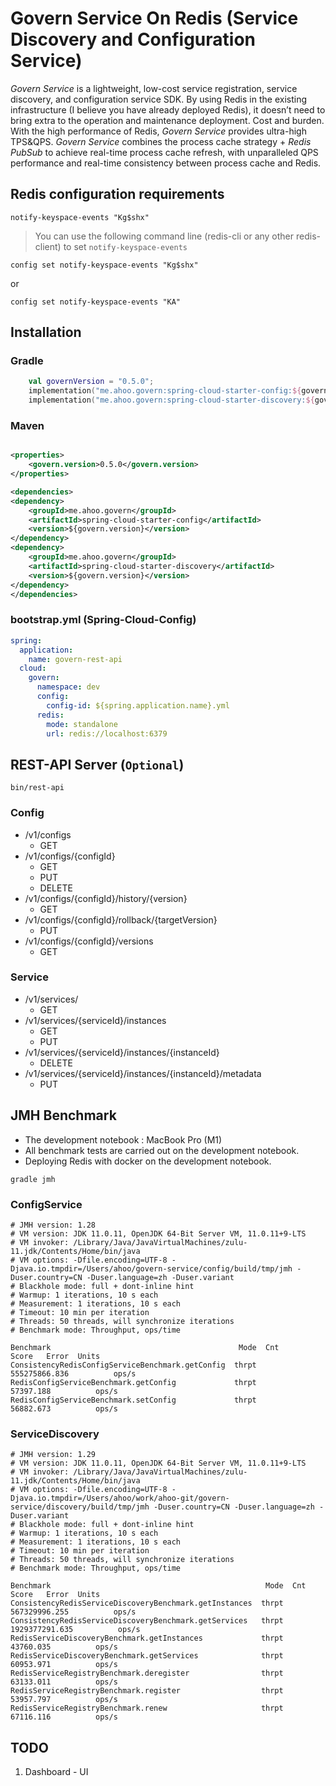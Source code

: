 # Govern Service On Redis (Service Discovery and Configuration Service)

*Govern Service* is a lightweight, low-cost service registration, service discovery, and configuration service SDK. By
using Redis in the existing infrastructure (I believe you have already deployed Redis), it doesn’t need to bring extra
to the operation and maintenance deployment. Cost and burden. With the high performance of Redis, *Govern Service*
provides ultra-high TPS&QPS. *Govern Service* combines the process cache strategy + *Redis PubSub* to achieve real-time
process cache refresh, with unparalleled QPS performance and real-time consistency between process cache and Redis.

## Redis configuration requirements

```
notify-keyspace-events "Kg$shx"
```
> You can use the following command line (redis-cli or any other redis-client) to set `notify-keyspace-events`
```shell
config set notify-keyspace-events "Kg$shx"
```
or
```shell
config set notify-keyspace-events "KA"
```

## Installation

### Gradle

``` kotlin
    val governVersion = "0.5.0";
    implementation("me.ahoo.govern:spring-cloud-starter-config:${governVersion}")
    implementation("me.ahoo.govern:spring-cloud-starter-discovery:${governVersion}")
```

### Maven

```xml

<properties>
    <govern.version>0.5.0</govern.version>
</properties>

<dependencies>
<dependency>
    <groupId>me.ahoo.govern</groupId>
    <artifactId>spring-cloud-starter-config</artifactId>
    <version>${govern.version}</version>
</dependency>
<dependency>
    <groupId>me.ahoo.govern</groupId>
    <artifactId>spring-cloud-starter-discovery</artifactId>
    <version>${govern.version}</version>
</dependency>
</dependencies>

```

### bootstrap.yml (Spring-Cloud-Config)

```yaml
spring:
  application:
    name: govern-rest-api
  cloud:
    govern:
      namespace: dev
      config:
        config-id: ${spring.application.name}.yml
      redis:
        mode: standalone
        url: redis://localhost:6379
```

## REST-API Server (``Optional``)

```shell
bin/rest-api
```

### Config

- /v1/configs
    - GET
- /v1/configs/{configId}
    - GET
    - PUT
    - DELETE
- /v1/configs/{configId}/history/{version}
    - GET
- /v1/configs/{configId}/rollback/{targetVersion}
    - PUT
- /v1/configs/{configId}/versions
    - GET

### Service

- /v1/services/
    - GET
- /v1/services/{serviceId}/instances
    - GET
    - PUT
- /v1/services/{serviceId}/instances/{instanceId}
    - DELETE
- /v1/services/{serviceId}/instances/{instanceId}/metadata
    - PUT

## JMH Benchmark

- The development notebook : MacBook Pro (M1) 
- All benchmark tests are carried out on the development notebook.
- Deploying Redis with docker on the development notebook.

``` shell
gradle jmh
```

### ConfigService

```
# JMH version: 1.28
# VM version: JDK 11.0.11, OpenJDK 64-Bit Server VM, 11.0.11+9-LTS
# VM invoker: /Library/Java/JavaVirtualMachines/zulu-11.jdk/Contents/Home/bin/java
# VM options: -Dfile.encoding=UTF-8 -Djava.io.tmpdir=/Users/ahoo/govern-service/config/build/tmp/jmh -Duser.country=CN -Duser.language=zh -Duser.variant
# Blackhole mode: full + dont-inline hint
# Warmup: 1 iterations, 10 s each
# Measurement: 1 iterations, 10 s each
# Timeout: 10 min per iteration
# Threads: 50 threads, will synchronize iterations
# Benchmark mode: Throughput, ops/time

Benchmark                                          Mode  Cnt          Score   Error  Units
ConsistencyRedisConfigServiceBenchmark.getConfig  thrpt       555275866.836          ops/s
RedisConfigServiceBenchmark.getConfig             thrpt           57397.188          ops/s
RedisConfigServiceBenchmark.setConfig             thrpt           56882.673          ops/s
```

### ServiceDiscovery

```
# JMH version: 1.29
# VM version: JDK 11.0.11, OpenJDK 64-Bit Server VM, 11.0.11+9-LTS
# VM invoker: /Library/Java/JavaVirtualMachines/zulu-11.jdk/Contents/Home/bin/java
# VM options: -Dfile.encoding=UTF-8 -Djava.io.tmpdir=/Users/ahoo/work/ahoo-git/govern-service/discovery/build/tmp/jmh -Duser.country=CN -Duser.language=zh -Duser.variant
# Blackhole mode: full + dont-inline hint
# Warmup: 1 iterations, 10 s each
# Measurement: 1 iterations, 10 s each
# Timeout: 10 min per iteration
# Threads: 50 threads, will synchronize iterations
# Benchmark mode: Throughput, ops/time

Benchmark                                                Mode  Cnt           Score   Error  Units
ConsistencyRedisServiceDiscoveryBenchmark.getInstances  thrpt        567329996.255          ops/s
ConsistencyRedisServiceDiscoveryBenchmark.getServices   thrpt       1929377291.635          ops/s
RedisServiceDiscoveryBenchmark.getInstances             thrpt            43760.035          ops/s
RedisServiceDiscoveryBenchmark.getServices              thrpt            60953.971          ops/s
RedisServiceRegistryBenchmark.deregister                thrpt            63133.011          ops/s
RedisServiceRegistryBenchmark.register                  thrpt            53957.797          ops/s
RedisServiceRegistryBenchmark.renew                     thrpt            67116.116          ops/s
```

## TODO

1. Dashboard - UI
